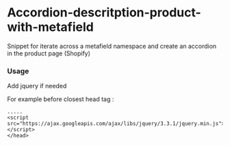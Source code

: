 # Accordion-descritption-product-with-metafield
Snippet for iterate across a metafield namespace and create an accordion in the product page (Shopify)

### Usage

Add jquery if needed

For example before closest head tag :

```
.....
<script src="https://ajax.googleapis.com/ajax/libs/jquery/3.3.1/jquery.min.js"></script> 
</head>
```




